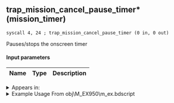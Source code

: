 ## trap_mission_cancel_pause_timer* (mission_timer)

`syscall 4, 24 ; trap_mission_cancel_pause_timer (0 in, 0 out)`

Pauses/stops the onscreen timer

#### Input parameters
| Name | Type | Description
|------|------|------------




<details>
	<summary>Appears in:</summary>
| filename | Entity (obj)
|----------|-------------
| obj\M_EX950\m_ex.bdscript       | ((M) Gambler)          

</details>

<details>
	<summary>Example Usage From obj\M_EX950\m_ex.bdscript</summary>
```
L1183:
 syscall 4, 24 ; trap_mission_cancel_pause_timer (0 in, 0 out)
 pushImm 16
 syscall 6, 47 ; trap_obj_stop_end_all (1 in, 0 out)
 pushFromFSp 4
 pushImm 0
 sub 
 neqz 
 jz L1208
 pushFromFSp 4
 pushImmf 30
 syscall 1, 184 ; trap_light_fadeout (2 in, 0 out)
 jmp L1208
```
</details>

